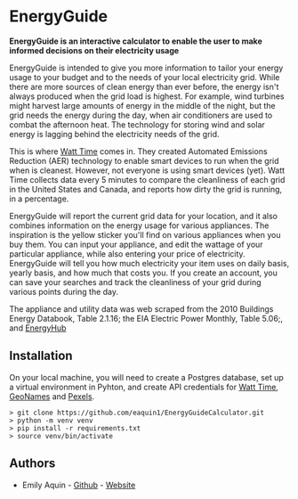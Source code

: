 # EnergyGuide

**EnergyGuide is an interactive calculator to enable the user to make informed decisions on their electricity usage**

EnergyGuide is intended to give you more information to tailor your energy usage to your budget and to the needs of your local electricity grid. While there are more sources of clean energy than ever before, the energy isn't always produced when the grid load is highest. For example, wind turbines might harvest large amounts of energy in the middle of the night, but the grid needs the energy during the day, when air conditioners are used to combat the afternoon heat. The technology for storing wind and solar energy is lagging behind the electricity needs of the grid.

This is where [Watt Time](https://www.watttime.org/) comes in. They created Automated Emissions Reduction (AER) technology to enable smart devices to run when the grid when is cleanest. However, not everyone is using smart devices (yet). Watt Time collects data every 5 minutes to compare the cleanliness of each grid in the United States and Canada, and reports how dirty the grid is running, in a percentage.

EnergyGuide will report the current grid data for your location, and it also combines information on the energy usage for various appliances. The inspiration is the yellow sticker you'll find on various appliances when you buy them. You can input your appliance, and edit the wattage of your particular appliance, while also entering your price of electricity. EnergyGuide will tell you how much electricity your item uses on daily basis, yearly basis, and how much that costs you. If you create an account, you can save your searches and track the cleanliness of your grid during various points during the day.

The appliance and utility data was web scraped from the 2010 Buildings Energy Databook, Table 2.1.16; the EIA Electric Power Monthly, Table 5.06;, and [EnergyHub](https://www.energyhub.org/electricity-prices/)

## Installation

On your local machine, you will need to create a Postgres database, set up a virtual environment in Pyhton, and create API credentials for [Watt Time](https://www.watttime.org/), [GeoNames](https://www.geonames.org) and [Pexels](https://www.pexels.com).

```
> git clone https://github.com/eaquin1/EnergyGuideCalculator.git
> python -m venv venv
> pip install -r requirements.txt
> source venv/bin/activate
```

## Authors

- Emily Aquin - [Github](https://github.com/eaquin1) - [Website](https://sharpdesigns.xyz)
